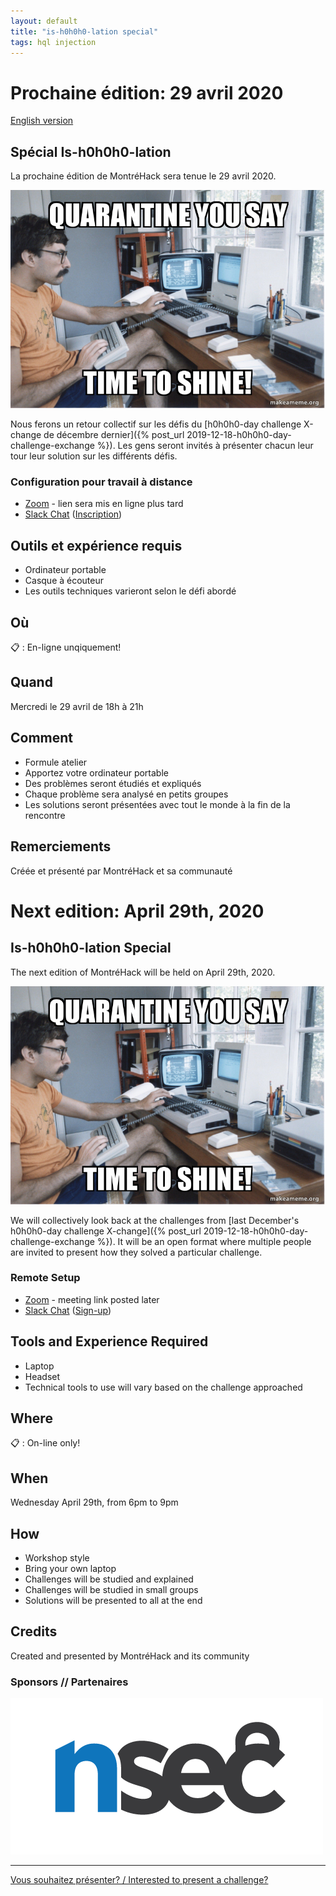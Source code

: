 ```yaml
---
layout: default
title: "is-h0h0h0-lation special"
tags: hql injection
---
```


# Prochaine édition: 29 avril 2020

[English version](#english)

## Spécial Is-h0h0h0-lation

La prochaine édition de MontréHack sera tenue le 29 avril 2020.

![is-h0h0h0-lation](/images/20-04_quarantine-you-say.jpg)

Nous ferons un retour collectif sur les défis du [h0h0h0-day challenge X-change de décembre dernier]({% post_url 2019-12-18-h0h0h0-day-challenge-exchange %}).
Les gens seront invités à présenter chacun leur tour leur solution sur les différents défis.

### Configuration pour travail à distance

* [Zoom](https://zoom.us/download) - lien sera mis en ligne plus tard
* [Slack Chat](https://montrehack.slack.com/) ([Inscription](https://montrehack-slack-signup.herokuapp.com/))

## Outils et expérience requis

* Ordinateur portable
* Casque à écouteur
* Les outils techniques varieront selon le défi abordé

## Où

:clipboard: : En-ligne unqiquement!

## Quand

Mercredi le 29 avril de 18h à 21h

## Comment
 
* Formule atelier
* Apportez votre ordinateur portable
* Des problèmes seront étudiés et expliqués
* Chaque problème sera analysé en petits groupes
* Les solutions seront présentées avec tout le monde à la fin de la rencontre

## Remerciements

Créée et présenté par MontréHack et sa communauté


<a id="english"></a>

# Next edition: April 29th, 2020

## Is-h0h0h0-lation Special

The next edition of MontréHack will be held on April 29th, 2020.

![is-h0h0h0-lation](/images/20-04_quarantine-you-say.jpg)

We will collectively look back at the challenges from [last December's h0h0h0-day challenge X-change]({% post_url 2019-12-18-h0h0h0-day-challenge-exchange %}).
It will be an open format where multiple people are invited to present how they solved a particular challenge.

### Remote Setup

* [Zoom](https://zoom.us/download) - meeting link posted later
* [Slack Chat](https://montrehack.slack.com/) ([Sign-up](https://montrehack-slack-signup.herokuapp.com/))

## Tools and Experience Required

* Laptop
* Headset
* Technical tools to use will vary based on the challenge approached

## Where

:clipboard: : On-line only!

## When

Wednesday April 29th, from 6pm to 9pm

## How

* Workshop style
* Bring your own laptop
* Challenges will be studied and explained
* Challenges will be studied in small groups
* Solutions will be presented to all at the end

## Credits

Created and presented by MontréHack and its community


### Sponsors // Partenaires

[![NorthSec](/images/nsec_logo.png)](https://nsec.io/)

<hr/>

[Vous souhaitez présenter? / Interested to present a challenge?](https://github.com/montrehack/montrehack.github.com/wiki/Present-at-Montrehack)
